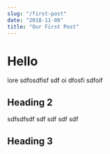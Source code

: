 ```yaml
---
slug: "/first-post"
date: "2018-11-08"
title: "Our First Post"
---
```


# Hello

lore sdfosdfisf sdf oi dfosfi sdfoif

## Heading 2

sdfsdfsdf
sdf
sdf
sdf
sdf 

## Heading 3